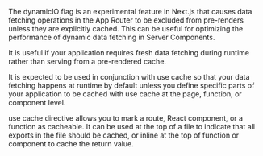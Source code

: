 The dynamicIO flag is an experimental feature in Next.js that causes data fetching operations in the App Router to be excluded from pre-renders unless they are explicitly cached. This can be useful for optimizing the performance of dynamic data fetching in Server Components.

It is useful if your application requires fresh data fetching during runtime rather than serving from a pre-rendered cache.

It is expected to be used in conjunction with use cache so that your data fetching happens at runtime by default unless you define specific parts of your application to be cached with use cache at the page, function, or component level.

use cache directive allows you to mark a route, React component, or a function as cacheable. It can be used at the top of a file to indicate that all exports in the file should be cached, or inline at the top of function or component to cache the return value.
